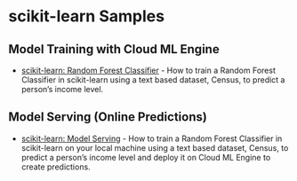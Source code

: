 # scikit-learn Samples

## Model Training with Cloud ML Engine
* [scikit-learn: Random Forest Classifier](notebooks/ml_engine_training.ipynb) - How to train a Random Forest Classifier in scikit-learn using a text based dataset, Census, to predict a person’s income level.

## Model Serving (Online Predictions)
* [scikit-learn: Model Serving](notebooks/Online%20Prediction%20with%20scikit-learn.ipynb) - How to train a Random Forest Classifier in scikit-learn on your local machine using a text based dataset, Census, to predict a person’s income level and deploy it on Cloud ML Engine to create predictions.